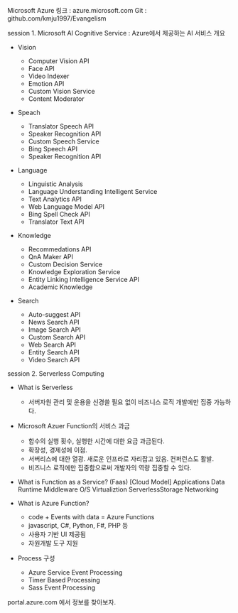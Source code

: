 Microsoft Azure
링크 : azure.microsoft.com
Git : github.com/kmju1997/Evangelism

session 1. Microsoft AI Cognitive Service
: Azure에서 제공하는 AI 서비스 개요
- Vision
    - Computer Vision API
    - Face API
    - Video Indexer
    - Emotion API
    - Custom Vision Service
    - Content Moderator

- Speach
    - Translator Speech API
    - Speaker Recognition API
    - Custom Speech Service
    - Bing Speech API
    - Speaker Recognition API

- Language
    - Linguistic Analysis
    - Language Understanding Intelligent Service
    - Text Analytics API
    - Web Language Model API
    - Bing Spell Check API
    - Translator Text API

- Knowledge
    - Recommedations API
    - QnA Maker API
    - Custom Decision Service
    - Knowledge Exploration Service
    - Entity Linking Intelligence Service API
    - Academic Knowledge

    
- Search
    - Auto-suggest API
    - News Search API
    - Image Search API
    - Custom Search API
    - Web Search API
    - Entity Search API
    - Video Search API

session 2. Serverless Computing
- What is Serverless
    - 서버자원 관리 및 운용을 신경쓸 필요 없이 비즈니스 로직 개발에만 집중 가능하다.

- Microsoft Azuer Function의 서비스 과금
    - 함수의 실행 횟수, 실행한 시간에 대한 요금 과금된다.
    - 확장성, 경제성에 이점.
    - 서버리스에 대한 열광. 새로운 인프라로 자리잡고 있음. 컨퍼런스도 활발.
    - 비즈니스 로직에만 집중함으로써 개발자의 역량 집중할 수 있다.

- What is Function as a Service? (Faas) 
    [Cloud Model]
    Applications
    Data
    Runtime
    Middleware
    O/S
    Virtualiztion
    ServerlessStorage
    Networking

- What is Azure Function?
    - code + Events with data = Azure Functions
    - javascript, C#, Python, F#, PHP 등
    - 사용자 기반  UI 제공됨
    - 자원개발 도구 지원

- Process 구성
    - Azure Service Event Processing
    - Timer Based Processing
    - Sass Event Processing

portal.azure.com 에서 정보를 찾아보자.
    

    